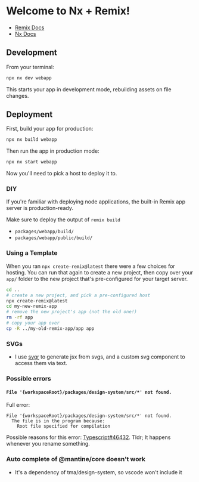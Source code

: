 # Welcome to Nx + Remix!

- [Remix Docs](https://remix.run/docs)
- [Nx Docs](https://nx.dev)

## Development

From your terminal:

```sh
npx nx dev webapp
```

This starts your app in development mode, rebuilding assets on file changes.

## Deployment

First, build your app for production:

```sh
npx nx build webapp
```

Then run the app in production mode:

```sh
npx nx start webapp
```

Now you'll need to pick a host to deploy it to.

### DIY

If you're familiar with deploying node applications, the built-in Remix app server is production-ready.

Make sure to deploy the output of `remix build`

- `packages/webapp/build/`
- `packages/webapp/public/build/`

### Using a Template

When you ran `npx create-remix@latest` there were a few choices for hosting. You can run that again to create a new project, then copy over your `app/` folder to the new project that's pre-configured for your target server.

```sh
cd ..
# create a new project, and pick a pre-configured host
npx create-remix@latest
cd my-new-remix-app
# remove the new project's app (not the old one!)
rm -rf app
# copy your app over
cp -R ../my-old-remix-app/app app
```

### SVGs

- I use [svgr](https://react-svgr.com/docs/remix/) to generate jsx from svgs, and a custom svg component to access them via text.

### Possible errors

#### `File '{workspaceRoot}/packages/design-system/src/*' not found.`

Full error:

```console
File '{workspaceRoot}/packages/design-system/src/*' not found.
  The file is in the program because:
    Root file specified for compilation
```

Possible reasons for this error: [Typescript#46432](https://github.com/microsoft/TypeScript/issues/46432#issuecomment-1419568874). Tldr; It happens whenever you rename something.


### Auto complete of @mantine/core doesn't work

- It's a dependency of tma/design-system, so vscode won't include it